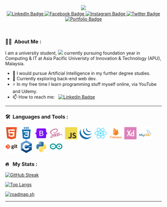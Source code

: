 <div id="header" align="center">
  <img src="https://wenhao1223.github.io/personalSite/images/avatar.png" width="300"/>
  
  <div id="badges">
    <a href="https://www.linkedin.com/in/wen-hao-lim-5b13b01a3">
      <img src="https://img.shields.io/badge/LinkedIn-blue?style=for-the-badge&logo=linkedin&logoColor=white" alt="LinkedIn Badge"/>
    </a>
    <a href="https://www.facebook.com/WenHao1223">
      <img src="https://img.shields.io/badge/Facebook-steelblue?style=for-the-badge&logo=facebook&logoColor=white" alt="Facebook Badge"/>
    </a>
    <a href="https://www.instagram.com/limwenhao1223">
      <img src="https://img.shields.io/badge/Instagram-salmon?style=for-the-badge&logo=instagram&logoColor=white" alt="Instagram Badge"/>
    </a>
    <a href="https://twitter.com/Hao1223Wen">
      <img src="https://img.shields.io/badge/Twitter-dodgerblue?style=for-the-badge&logo=twitter&logoColor=white" alt="Twitter Badge"/>
    </a>
    <a href="https://wenhao1223.github.io/WenHao1223">
      <img src="https://img.shields.io/badge/🔗 Portfolio-dimgrey?style=for-the-badge&logo=#&logoColor=white" alt="Portfolio Badge"/>
    </a>
  </div>
  
  <p align="center"><img src="https://komarev.com/ghpvc/?username=WenHao1223&style=flat-square&color=blue" alt=""></p>
</div>

### :man_technologist: &nbsp;About Me :

I am a university student, <img src="https://media.giphy.com/media/WUlplcMpOCEmTGBtBW/giphy.gif" width="30"> currently pursuing foundation year in Computing & IT at Asia Pacific Univeristy of Innovation & Technology (APU), Malaysia.

- 🔭 I would pursue Artificial Intelligence in my further degree studies.
- 🌱 Currently exploring back-end web dev.
- ⚡ In my free time I learn programming stuff myself online, via YouTube and Udemy.
- 📫 How to reach me: &nbsp; [![Linkedin Badge](https://img.shields.io/badge/-Lim%20Wen%20Hao-blue?style=flat&logo=Linkedin&logoColor=white)](https://www.linkedin.com/in/wen-hao-lim-5b13b01a3)

---

### 🛠 &nbsp;Languages and Tools :

<p>
  <img src="https://github.com/devicons/devicon/blob/master/icons/html5/html5-original.svg" title="HTML5" alt="HTML5" width="40" height="40"/>&nbsp;
  <img src="https://github.com/devicons/devicon/blob/master/icons/css3/css3-plain-wordmark.svg"  title="CSS3" alt="CSS3" width="40" height="40"/>&nbsp;
  <img src="https://github.com/devicons/devicon/blob/master/icons/bootstrap/bootstrap-original.svg" title="Bootstrap" alt="Bootstrap" width="40" height="40"/>&nbsp;
  <img src="https://github.com/devicons/devicon/blob/master/icons/sass/sass-original.svg" title="Sass" alt="Sass" width="40" height="40"/>&nbsp;
  <img src="https://github.com/devicons/devicon/blob/master/icons/javascript/javascript-original.svg" title="JavaScript" alt="JavaScript" width="40" height="40"/>&nbsp;
  <img src="https://github.com/devicons/devicon/blob/master/icons/jquery/jquery-original.svg" title="jQuery" alt="jQuery" width="40" height="40"/>&nbsp;
  <img src="https://github.com/devicons/devicon/blob/master/icons/react/react-original.svg" title="React.js" alt="React.js" width="40" height="40"/>&nbsp;
  <img src="https://github.com/devicons/devicon/blob/master/icons/firebase/firebase-plain-wordmark.svg" title="Firebase" alt="Firebase" width="40" height="40"/>&nbsp;
  <img src="https://github.com/devicons/devicon/blob/master/icons/xd/xd-plain.svg" title="Adobe XD" alt="Adobe XD" width="40" height="40"/>&nbsp;
  <img src="https://github.com/devicons/devicon/blob/master/icons/mysql/mysql-original-wordmark.svg" title="MySQL"  alt="MySQL" width="40" height="40"/>&nbsp;
  <img src="https://github.com/devicons/devicon/blob/master/icons/git/git-original-wordmark.svg" title="Git" **alt="Git" width="40" height="40"/>&nbsp;
  <img src="https://github.com/devicons/devicon/blob/master/icons/cplusplus/cplusplus-original.svg" title="C++" alt="C++" width="40" height="40"/>&nbsp;
  <img src="https://github.com/devicons/devicon/blob/master/icons/python/python-original.svg" title="Python" alt="Python" width="40" height="40"/>&nbsp;
  <img src="https://github.com/devicons/devicon/blob/master/icons/arduino/arduino-original.svg" title="Arduino" alt="Arduino" width="40" height="40"/>&nbsp;
</p>

### 🔥 &nbsp; My Stats :

<!-- [![GitHub Streak](https://github-readme-stats.vercel.app/api?username=WenHao1223&theme=dark&background=000000)](https://git.io) -->
[![GitHub Streak](http://github-readme-streak-stats.herokuapp.com?user=WenHao1223&theme=dark&background=000000)](https://git.io/streak-stats)

[![Top Langs](https://github-readme-stats.vercel.app/api/top-langs/?username=itsZed0&layout=compact&theme=vision-friendly-dark)](https://github.com/anuraghazra/github-readme-stats)

[![roadmap.sh](https://api.roadmap.sh/v1-badge/wide/64706dffa4a21941a6c00e26?variant=dark&roadmaps=frontend%2Creact%2Ccpp)](https://roadmap.sh)

---
